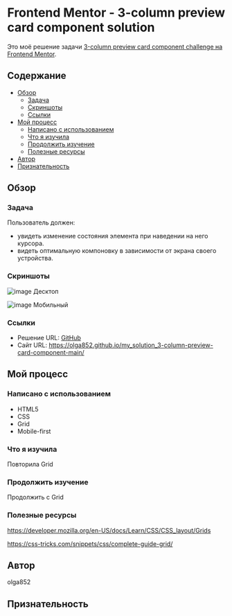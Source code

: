 # Frontend Mentor - 3-column preview card component solution

Это моё решение задачи [3-column preview card component challenge на Frontend Mentor](https://www.frontendmentor.io/challenges/3column-preview-card-component-pH92eAR2-).

## Содержание

- [Обзор](#обзор)
  - [Задача](#задача)
  - [Скриншоты](#скриншоты)
  - [Ссылки](#ссылки)
- [Мой процесс](#мой-процесс)
  - [Написано с использованием](#написано-с-использованием)
  - [Что я изучила](#что-я-изучила)
  - [Продолжить изучение](#продолжить-изучение)
  - [Полезные ресурсы](#полезные-ресурсы)
- [Автор](#автор)
- [Признательность](#признательность)

## Обзор

### Задача

Пользователь должен:

- увидеть изменение состояния элемента при наведении на него курсора.
- видеть оптимальную компоновку в зависимости от экрана своего устройства.

### Скриншоты

![image](https://user-images.githubusercontent.com/90684029/138063322-2f9fad24-dfbf-4946-825e-177d993af791.png)
Десктоп

![image](https://user-images.githubusercontent.com/90684029/138063541-9100e632-22f9-4e90-a797-07699c698cc5.png)
Мобильный

### Ссылки

- Решение URL: [GitHub](https://github.com/olga852/my_solution_3-column-preview-card-component-main)
- Сайт URL: https://olga852.github.io/my_solution_3-column-preview-card-component-main/

## Мой процесс

### Написано с использованием

- HTML5
- CSS
- Grid
- Mobile-first

### Что я изучила

Повторила Grid

### Продолжить изучение

Продолжить с Grid

### Полезные ресурсы

https://developer.mozilla.org/en-US/docs/Learn/CSS/CSS_layout/Grids

https://css-tricks.com/snippets/css/complete-guide-grid/

## Автор

olga852

## Признательность
